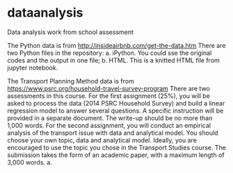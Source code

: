 # dataanalysis
Data analysis work from school assessment


The Python data is from http://insideairbnb.com/get-the-data.htm
There are two Python files in the repository:
a. iPython. You could sse the original codes and the output in one file;
b. HTML. This is a knitted HTML file from jupyter notebook.


The Transport Planning Method data is from https://www.psrc.org/household-travel-survey-program
There are two assessments in this course. For the first assignment (25%), you will be asked to process the data (2014 PSRC Household Survey) and build a linear regression model to answer several questions. A specific instruction will be provided in a separate document. The write-up should be no more than 1,000 words. For the second assignment, you will conduct an empirical analysis of the transport issue with data and analytical model. You should choose your own topic, data and analytical model. Ideally, you are encouraged to use the topic you chose in the Transport Studies course. The submission takes the form of an academic paper, with a maximum length of 3,000 words.
a. 
